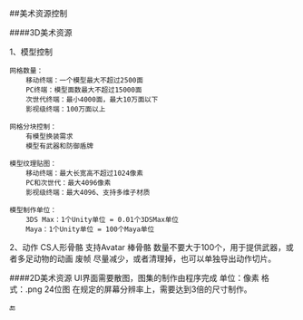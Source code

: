 ##美术资源控制

####3D美术资源

1、模型控制

    网格数量：
        移动终端：一个模型最大不超过2500面
        PC终端：模型面数最大不超过15000面
        次世代终端：最小4000面，最大10万面以下
        影视级终端：100万面以上

    网格分块控制：
        有模型换装需求
        模型有武器和防御盾牌

    模型纹理贴图：
        移动终端：最大长宽高不超过1024像素
        PC和次世代：最大4096像素
        影视级终端：最大4096、支持多维子材质

    模型制作单位：
        3DS Max：1个Unity单位 = 0.01个3DSMax单位
        Maya：1个Unity单位 = 100个Maya单位

2、动作
    CS人形骨骼
        支持Avatar
    棒骨骼
        数量不要大于100个，用于提供武器，或者多足动物的动画
    废帧
        尽量减少，或者清理掉，也可以单独导出动作切片。


####2D美术资源
    UI界面需要散图，图集的制作由程序完成
    单位：像素
    格式：.png 24位图
    在规定的屏幕分辨率上，需要达到3倍的尺寸制作。


🔚


